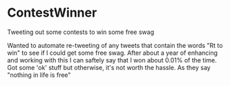 # ContestWinner
Tweeting out some contests to win some free swag

Wanted to automate re-tweeting of any tweets that contain the words "Rt to win" to see if I could get some free swag. After about a year of enhancing and working with this I can saftely say that I won about 0.01% of the time. Got some 'ok' stuff but otherwise, it's not worth the hassle. As they say "nothing in life is free"
